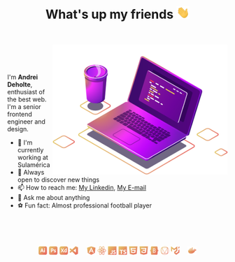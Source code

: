 <h1 align="center">What's up my friends <img src="images/hi.gif" width="30px"></h1>

<br />
<br />

<img src="images/computer-illustration.png" min-width="400px" max-width="400px" width="400px" align="right" alt="Representação de um café e um notebook com um editor de texto aberto">

<br />
<br />
<br />



<p align="left">
  I'm <strong>Andrei Deholte</strong>, enthusiast of the best web. I'm a senior frontend engineer and design.

<br />

- 🚀 I'm currently working at Sulamérica
- 🔭 Always open to discover new things
- 📫 How to reach me: [My Linkedin](https://www.linkedin.com/in/andreideholte), [My E-mail](andreideholte@gmail.com)
- 💬 Ask me about anything
- ⚽ Fun fact: Almost professional football player
</p>

<br />
<br />
<br />

<p align="center">
  
  
  <img height="20" width="20" src="images/adobeillustrator.png" alt="Adobe Illustrator"/>
  <img height="20" width="20" src="images/adobephotoshop.png" alt="Adobe Photoshop"/>
  <img height="20" width="20" src="images/adobexd.png" alt="Adobe XD"/>
  <img height="20" width="20" src="images/visualstudiocode.png" alt="Visual Studio Code"/>
  &nbsp;&nbsp;&nbsp;
  <img height="20" width="20" src="images/angular.png" alt="Angular"/>
  <img height="20" width="20" src="images/react.png" alt="ReacJS"/>
  <img height="20" width="20" src="images/javascript.png" alt="ES6"/>
  <img height="20" width="20" src="images/typescript.png" alt="Typescript"/>
  <img height="20" width="20" src="images/html5.png" alt="HTML5"/>
  <img height="20" width="20" src="images/css3.png" alt="CSS3"/>
  <img height="20" width="20" src="images/bootstrap.png"alt="Bootstrap" />
  <img height="20" width="20" src="images/materialdesign.png" alt="Material Design"/>
  <img height="20" width="20" src="images/materialui.png" alt="MaterialUI"/>
  &nbsp;&nbsp;&nbsp;
  <img height="20" width="20" src="images/docker.png" alt="Docker"/>
</p>
